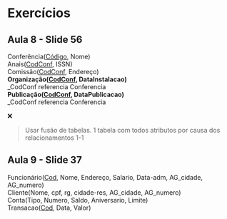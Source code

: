 # Exercícios

## Aula 8 - Slide 56

Conferência(<ins>Código</ins>, Nome)  
Anais(<ins>CodConf</ins>, ISSN)  
Comissão(<ins>CodConf</ins>, Endereço)  
**Organização(<ins>CodConf</ins>, DataInstalacao)**  
 _CodConf referencia Conferencia  
**Publicação(<ins>CodConf</ins>, DataPublicacao)**  
 _CodConf referencia Conferencia

❌

> Usar fusão de tabelas. 1 tabela com todos atributos por causa dos relacionamentos 1-1

## Aula 9 - Slide 37

Funcionário(<ins>Cod</ins>, Nome, Endereço, Salario, Data-adm, AG_cidade, AG_numero)  
Cliente(Nome, cpf, rg, cidade-res, AG_cidade, AG_numero)  
Conta(Tipo, Numero, Saldo, Aniversario, Limite)  
Transacao(<ins>Cod</ins>, Data, Valor)  


















